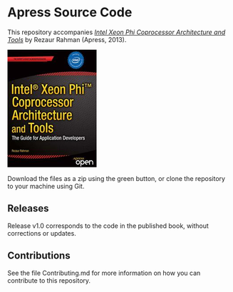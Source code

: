 # Apress Source Code

This repository accompanies [*Intel Xeon Phi Coprocessor Architecture and Tools*](http://www.apress.com/9781430259268) by Rezaur Rahman (Apress, 2013).

![Cover image](9781430259268.jpg)

Download the files as a zip using the green button, or clone the repository to your machine using Git.

## Releases

Release v1.0 corresponds to the code in the published book, without corrections or updates.

## Contributions

See the file Contributing.md for more information on how you can contribute to this repository.

